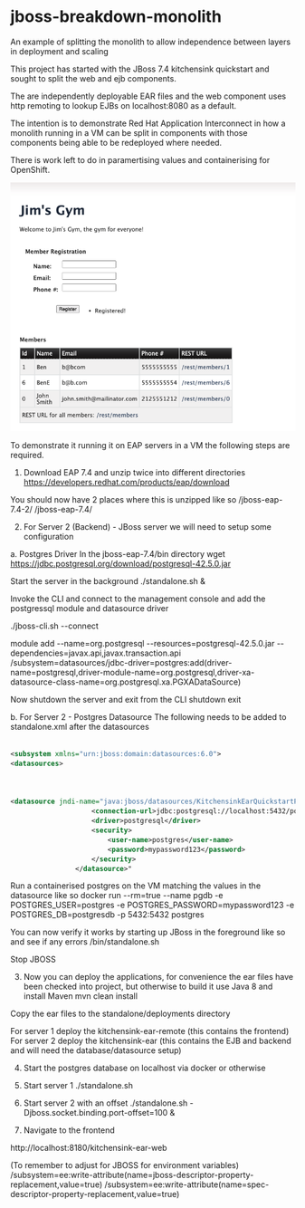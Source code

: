 # jboss-breakdown-monolith
An example of splitting the monolith to allow independence between layers in deployment and scaling


This project has started with the JBoss 7.4 kitchensink quickstart and sought to split the web and ejb components. 

The are independently deployable EAR files and the web component uses http remoting to lookup EJBs on localhost:8080 as
a default.

The intention is to demonstrate Red Hat Application Interconnect in how a monolith running in a VM can be split in components with those components being able to be redeployed where needed.

There is work left to do in paramertising values and containerising for OpenShift.

![Front screen](frontscreen.png)


To demonstrate it running it on EAP servers in a VM the following steps are required.

1. Download EAP 7.4 and unzip twice into different directories
https://developers.redhat.com/products/eap/download

You should now have 2 places where this is unzipped like so
/jboss-eap-7.4-2/
/jboss-eap-7.4/

2. For Server 2 (Backend) - JBoss server we will need to setup some configuration 

a. Postgres Driver
In the jboss-eap-7.4/bin directory
wget https://jdbc.postgresql.org/download/postgresql-42.5.0.jar

Start the server in the background
./standalone.sh &

Invoke the CLI and connect to the management console and add the postgressql module and datasource driver

./jboss-cli.sh --connect

module add --name=org.postgresql --resources=postgresql-42.5.0.jar --dependencies=javax.api,javax.transaction.api
/subsystem=datasources/jdbc-driver=postgres:add(driver-name=postgresql,driver-module-name=org.postgresql,driver-xa-datasource-class-name=org.postgresql.xa.PGXADataSource)


Now shutdown the server and exit from the CLI
shutdown
exit

b. For Server 2 - Postgres Datasource
The following needs to be added to standalone.xml after the datasources 

```xml

<subsystem xmlns="urn:jboss:domain:datasources:6.0">
<datasources>



<datasource jndi-name="java:jboss/datasources/KitchensinkEarQuickstartPGDS" pool-name="kitchensink-quickstartpg" enabled="true" use-java-context="true">
                    <connection-url>jdbc:postgresql://localhost:5432/postgresdb</connection-url>
                    <driver>postgresql</driver>
                    <security>
                        <user-name>postgres</user-name>
                        <password>mypassword123</password>
                    </security>
                </datasource>"

```

Run a containerised postgres on the VM matching the values in the datasource like so
docker run --rm=true --name pgdb -e POSTGRES_USER=postgres -e POSTGRES_PASSWORD=mypassword123 -e POSTGRES_DB=postgresdb -p 5432:5432 postgres

You can now verify it works by starting up JBoss in the foreground like so and see if any errors
/bin/standalone.sh 

Stop JBOSS

3. Now you can deploy the applications, for convenience the ear files have been checked into project, but otherwise to build it 
use Java 8 and install Maven
mvn clean install

Copy the ear files to the standalone/deployments directory

For server 1 deploy the kitchensink-ear-remote (this contains the frontend)
For server 2 deploy the kitchensink-ear (this contains the EJB and backend and will need the database/datasource setup)

4. Start the postgres database on localhost via docker or otherwise

5. Start server 1
./standalone.sh


6. Start server 2 with an offset
./standalone.sh -Djboss.socket.binding.port-offset=100 &

7. Navigate to the frontend 

http://localhost:8180/kitchensink-ear-web



(To remember to adjust for JBOSS for environment variables)
/subsystem=ee:write-attribute(name=jboss-descriptor-property-replacement,value=true)
/subsystem=ee:write-attribute(name=spec-descriptor-property-replacement,value=true)

   
   
